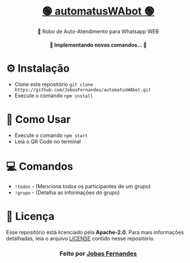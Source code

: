 <h1 align="center">
    <a href="https://github.com/JobasFernandes/automatusWAbot">🟢 automatusWAbot 🟢</a>
</h1>
<p align="center">🚀 Robo de Auto-Atendimento para Whatsapp WEB</p>

<h4 align="center"> 
	🚧  Implementando novos comandos...  🚧
</h4>


# :gear: Instalação

- Clone este repositório
```git clone https://github.com/JobasFernandes/automatusWAbot.git```
- Execute o comando ```npm install```

# :rocket: Como Usar

- Execute o comando ```npm start```
- Leia o QR Code no terminal

# :computer: Comandos

- ```!todos``` - (Menciona todos os participantes de um grupo)
- ```!grupo``` - (Detalha as informações do grupo)

# **:page_with_curl: Licença**

Esse repositório está licenciado pela **Apache-2.0**. Para mais informações detalhadas, leia o arquivo [LICENSE](./LICENSE) contido nesse repositório. 

<h3 align="center">
Feito por <a href="#">Jobas Fernandes</a>
</h3>
